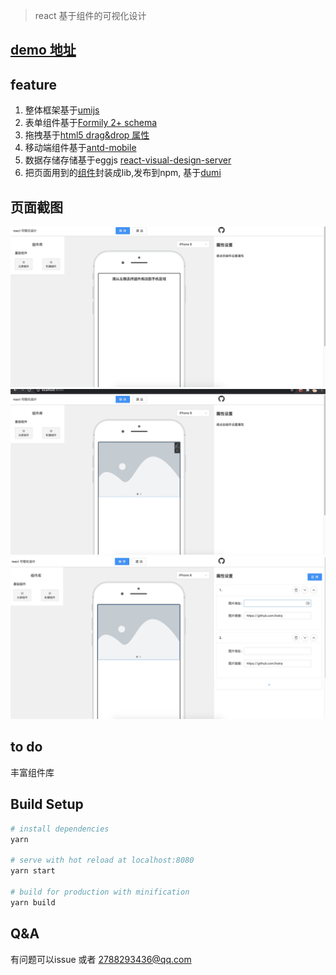 > react 基于组件的可视化设计

## [demo 地址](http://react-visual-design.kokiy.xyz/visual-page/edit?pageId=7)

## feature

1. 整体框架基于[umijs](https://umijs.org/)
2. 表单组件基于[Formily 2+ schema](https://v2.formilyjs.org/zh-CN)
3. 拖拽基于[html5 drag&drop 属性](https://developer.mozilla.org/zh-CN/docs/Web/API/HTML_Drag_and_Drop_API)
4. 移动端组件基于[antd-mobile](https://mobile.ant.design/)
5. 数据存储存储基于eggjs [react-visual-design-server](https://github.com/react-visual-design/react-visual-design-server)
6. 把页面用到的[组件](https://github.com/react-visual-design/react-visual-design-components)封装成lib,发布到npm, 基于[dumi](https://github.com/umijs/dumi)


## 页面截图

![效果图1](./README/screen1.jpg)
![效果图2](./README/screen2.jpg)
![效果图3](./README/screen3.jpg)

## to do
丰富组件库

## Build Setup

```bash
# install dependencies
yarn

# serve with hot reload at localhost:8080
yarn start

# build for production with minification
yarn build
```


## Q&A
有问题可以issue 或者 2788293436@qq.com
